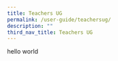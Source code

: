 ```yaml
---
title: Teachers UG
permalink: /user-guide/teachersug/
description: ""
third_nav_title: Teachers UG
---
```

hello world